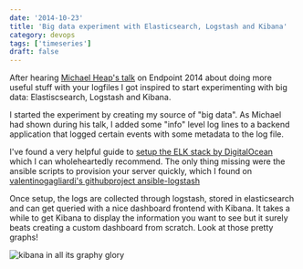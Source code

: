 ```yaml
---
date: '2014-10-23'
title: 'Big data experiment with Elasticsearch, Logstash and Kibana'
category: devops
tags: ['timeseries']
draft: false
---
```


After hearing [Michael Heap's talk](http://endpointcon.com/posts/2014/07/01/michael-heap/) on Endpoint 2014 about doing more useful stuff with your logfiles I got inspired to start experimenting with big data: Elastiscsearch, Logstash and Kibana.

I started the experiment by creating my source of "big data". As Michael had shown during his talk, I added some "info" level log lines to a backend application that logged certain events with some metadata to the log file.

I've found a very helpful guide to [setup the ELK stack by DigitalOcean](https://www.digitalocean.com/community/tutorials/how-to-use-logstash-and-kibana-to-centralize-and-visualize-logs-on-ubuntu-14-04) which I can wholeheartedly recommend. The only thing missing were the ansible scripts to provision your server quickly, which I found on [valentinogagliardi's githubproject ansible-logstash](https://github.com/valentinogagliardi/ansible-logstash)

Once setup, the logs are collected through logstash, stored in elasticsearch and can get queried with a nice dashboard frontend with Kibana. It takes a while to get Kibana to display the information you want to see but it surely beats creating a custom dashboard from scratch. Look at those pretty graphs!

![kibana in all its graphy glory](../assets/images/2014-10-23-kibana.png)
